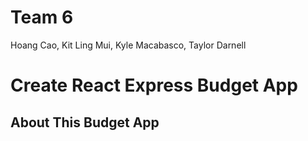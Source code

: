 # Team 6

Hoang Cao,
Kit Ling Mui,
Kyle Macabasco,
Taylor Darnell

# Create React Express Budget App

## About This Budget App


